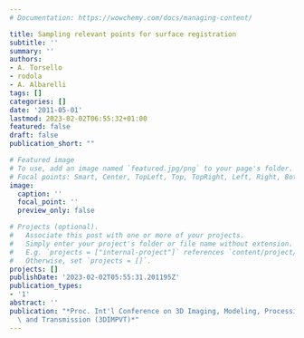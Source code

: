```yaml
---
# Documentation: https://wowchemy.com/docs/managing-content/

title: Sampling relevant points for surface registration
subtitle: ''
summary: ''
authors:
- A. Torsello
- rodola
- A. Albarelli
tags: []
categories: []
date: '2011-05-01'
lastmod: 2023-02-02T06:55:32+01:00
featured: false
draft: false
publication_short: ""

# Featured image
# To use, add an image named `featured.jpg/png` to your page's folder.
# Focal points: Smart, Center, TopLeft, Top, TopRight, Left, Right, BottomLeft, Bottom, BottomRight.
image:
  caption: ''
  focal_point: ''
  preview_only: false

# Projects (optional).
#   Associate this post with one or more of your projects.
#   Simply enter your project's folder or file name without extension.
#   E.g. `projects = ["internal-project"]` references `content/project/deep-learning/index.md`.
#   Otherwise, set `projects = []`.
projects: []
publishDate: '2023-02-02T05:55:31.201195Z'
publication_types:
- '1'
abstract: ''
publication: "*Proc. Int'l Conference on 3D Imaging, Modeling, Processing, Visualization\
  \ and Transmission (3DIMPVT)*"
---
```


